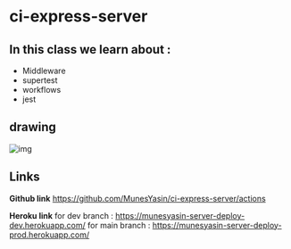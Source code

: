 # ci-express-server
 
 ## In this class we learn about :

 * Middleware 
 * supertest
 * workflows 
 * jest 







## drawing 

![img](https://raw.githubusercontent.com/LTUC/amman-javascript-401d13/main/class-01b/whiteboard/ci-cd-tdd.png)

## Links 
 
**Github link** 
https://github.com/MunesYasin/ci-express-server/actions 

**Heroku link**
 for dev branch : https://munesyasin-server-deploy-dev.herokuapp.com/ 
 for main branch : https://munesyasin-server-deploy-prod.herokuapp.com/ 




  
    
    
     







 









